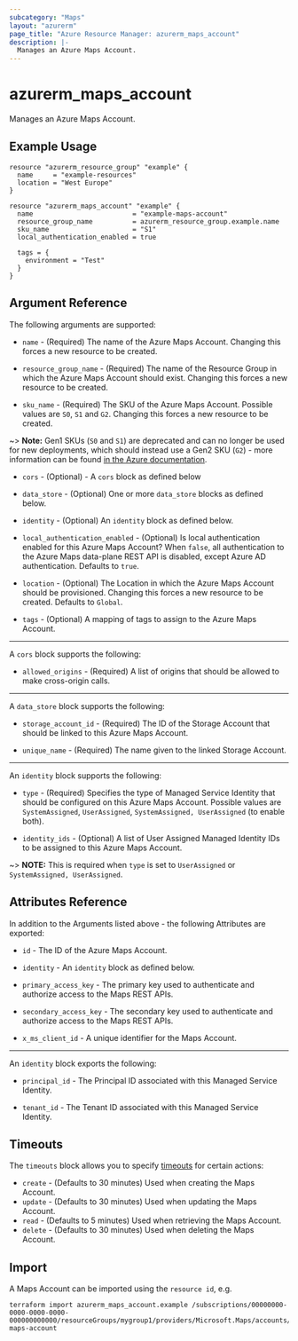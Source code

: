 ```yaml
---
subcategory: "Maps"
layout: "azurerm"
page_title: "Azure Resource Manager: azurerm_maps_account"
description: |-
  Manages an Azure Maps Account.
---
```


# azurerm_maps_account

Manages an Azure Maps Account.

## Example Usage

```hcl
resource "azurerm_resource_group" "example" {
  name     = "example-resources"
  location = "West Europe"
}

resource "azurerm_maps_account" "example" {
  name                         = "example-maps-account"
  resource_group_name          = azurerm_resource_group.example.name
  sku_name                     = "S1"
  local_authentication_enabled = true

  tags = {
    environment = "Test"
  }
}
```

## Argument Reference

The following arguments are supported:

* `name` - (Required) The name of the Azure Maps Account. Changing this forces a new resource to be created.

* `resource_group_name` - (Required) The name of the Resource Group in which the Azure Maps Account should exist. Changing this forces a new resource to be created.

* `sku_name` - (Required) The SKU of the Azure Maps Account. Possible values are `S0`, `S1` and `G2`. Changing this forces a new resource to be created.

~> **Note:** Gen1 SKUs (`S0` and `S1`) are deprecated and can no longer be used for new deployments, which should instead use a Gen2 SKU (`G2`) - more information can be found [in the Azure documentation](https://learn.microsoft.com/azure/azure-maps/how-to-manage-pricing-tier).

* `cors` - (Optional) - A `cors` block as defined below

* `data_store` - (Optional) One or more `data_store` blocks as defined below.

* `identity` - (Optional) An `identity` block as defined below.

* `local_authentication_enabled` - (Optional) Is local authentication enabled for this Azure Maps Account? When `false`, all authentication to the Azure Maps data-plane REST API is disabled, except Azure AD authentication. Defaults to `true`.

* `location` - (Optional) The Location in which the Azure Maps Account should be provisioned. Changing this forces a new resource to be created. Defaults to `Global`.

* `tags` - (Optional) A mapping of tags to assign to the Azure Maps Account.

---

A `cors` block supports the following:

* `allowed_origins` - (Required) A list of origins that should be allowed to make cross-origin calls.

---

A `data_store` block supports the following:

* `storage_account_id` - (Required) The ID of the Storage Account that should be linked to this Azure Maps Account.

* `unique_name` - (Required) The name given to the linked Storage Account.

---

An `identity` block supports the following:

* `type` - (Required) Specifies the type of Managed Service Identity that should be configured on this Azure Maps Account. Possible values are `SystemAssigned`, `UserAssigned`, `SystemAssigned, UserAssigned` (to enable both).

* `identity_ids` - (Optional) A list of User Assigned Managed Identity IDs to be assigned to this Azure Maps Account.

~> **NOTE:** This is required when `type` is set to `UserAssigned` or `SystemAssigned, UserAssigned`.

## Attributes Reference

In addition to the Arguments listed above - the following Attributes are exported:

* `id` - The ID of the Azure Maps Account.

* `identity` - An `identity` block as defined below.

* `primary_access_key` - The primary key used to authenticate and authorize access to the Maps REST APIs.

* `secondary_access_key` - The secondary key used to authenticate and authorize access to the Maps REST APIs.

* `x_ms_client_id` - A unique identifier for the Maps Account.

---

An `identity` block exports the following:

* `principal_id` - The Principal ID associated with this Managed Service Identity.

* `tenant_id` - The Tenant ID associated with this Managed Service Identity.

## Timeouts

The `timeouts` block allows you to specify [timeouts](https://www.terraform.io/language/resources/syntax#operation-timeouts) for certain actions:

* `create` - (Defaults to 30 minutes) Used when creating the Maps Account.
* `update` - (Defaults to 30 minutes) Used when updating the Maps Account.
* `read` - (Defaults to 5 minutes) Used when retrieving the Maps Account.
* `delete` - (Defaults to 30 minutes) Used when deleting the Maps Account.

## Import

A Maps Account can be imported using the `resource id`, e.g.

```shell
terraform import azurerm_maps_account.example /subscriptions/00000000-0000-0000-0000-000000000000/resourceGroups/mygroup1/providers/Microsoft.Maps/accounts/my-maps-account
```
